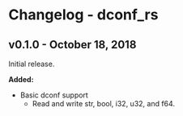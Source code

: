 # Changelog - dconf_rs

## v0.1.0 - October 18, 2018

Initial release.

**Added:**
- Basic dconf support
  - Read and write str, bool, i32, u32, and f64.
